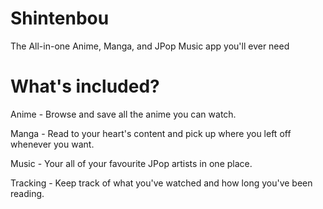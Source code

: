 # Shintenbou
The All-in-one Anime, Manga, and JPop Music app you'll ever need

# What's included?
Anime - Browse and save all the anime you can watch.

Manga - Read to your heart's content and pick up where you left off whenever you want.

Music - Your all of your favourite JPop artists in one place.

Tracking - Keep track of what you've watched and how long you've been reading.

